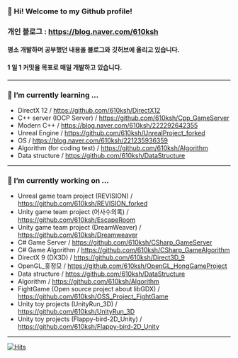###  👋 Hi! Welcome to my Github profile!

### 개인 블로그 : https://blog.naver.com/610ksh

#### 평소 개발하며 공부했던 내용을 블로그와 깃허브에 올리고 있습니다.
#### 1 일 1 커밋을 목표로 매일 개발하고 있습니다. 

---
### 🌱 I’m currently learning ...
- DirectX 12 / https://github.com/610ksh/DirectX12
- C++ server (IOCP Server) / https://github.com/610ksh/Cpp_GameServer
- Modern C++ / https://blog.naver.com/610ksh/222292642355
- Unreal Engine / https://github.com/610ksh/UnrealProject_forked
- OS / https://blog.naver.com/610ksh/221235936359
- Algorithm (for coding test) / https://github.com/610ksh/Algorithm
- Data structure / https://github.com/610ksh/DataStructure
---
### 🔭 I’m currently working on ...
- Unreal game team project (REVISION) / https://github.com/610ksh/REVISION_forked
- Unity game team project (어사수의록) / https://github.com/610ksh/EscapeRoom
- Unity game team project (DreamWeaver) / https://github.com/610ksh/Dreamweaver
- C# Game Server / https://github.com/610ksh/CSharp_GameServer
- C# Game Algorithm / https://github.com/610ksh/CSharp_GameAlgorithm
- DirectX 9 (DX3D) / https://github.com/610ksh/Direct3D_9
- OpenGL_홍정모 / https://github.com/610ksh/OpenGL_HongGameProject
- Data structure / https://github.com/610ksh/DataStructure
- Algorithm / https://github.com/610ksh/Algorithm
- FightGame (Open source project about libGDX) / https://github.com/610ksh/OSS_Project_FightGame
- Unity toy projects (UnityRun_3D) / https://github.com/610ksh/UnityRun_3D
- Unity toy projects (Flappy-bird-2D_Unity) / https://github.com/610ksh/Flappy-bird-2D_Unity
---
[![Hits](https://hits.seeyoufarm.com/api/count/incr/badge.svg?url=https%3A%2F%2Fgithub.com%2F610ksh&count_bg=%2379C83D&title_bg=%23555555&icon=&icon_color=%23E7E7E7&title=hits&edge_flat=false)](https://hits.seeyoufarm.com)

<!--
**610ksh/610ksh** is a ✨ _special_ ✨ repository because its `README.md` (this file) appears on your GitHub profile.

Here are some ideas to get you started:

- 🔭 I’m currently working on ...
- 🌱 I’m currently learning ...
- 👯 I’m looking to collaborate on ...
- 🤔 I’m looking for help with ...
- 💬 Ask me about ...
- 📫 How to reach me: ...
- 😄 Pronouns: ...
- ⚡ Fun fact: ...
-->
